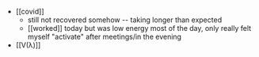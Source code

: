 - [[covid]]
	- still not recovered somehow -- taking longer than expected
	- [[worked]] today but was low energy most of the day, only really felt myself "activate" after meetings/in the evening
- [[V(λ)]]